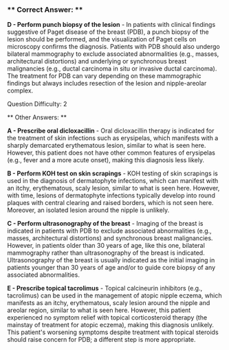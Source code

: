 ### ** Correct Answer: **

**D - Perform punch biopsy of the lesion** - In patients with clinical findings suggestive of Paget disease of the breast (PDB), a punch biopsy of the lesion should be performed, and the visualization of Paget cells on microscopy confirms the diagnosis. Patients with PDB should also undergo bilateral mammography to exclude associated abnormalities (e.g., masses, architectural distortions) and underlying or synchronous breast malignancies (e.g., ductal carcinoma in situ or invasive ductal carcinoma). The treatment for PDB can vary depending on these mammographic findings but always includes resection of the lesion and nipple-areolar complex.

Question Difficulty: 2

** Other Answers: **

**A - Prescribe oral dicloxacillin** - Oral dicloxacillin therapy is indicated for the treatment of skin infections such as erysipelas, which manifests with a sharply demarcated erythematous lesion, similar to what is seen here. However, this patient does not have other common features of erysipelas (e.g., fever and a more acute onset), making this diagnosis less likely.

**B - Perform KOH test on skin scrapings** - KOH testing of skin scrapings is used in the diagnosis of dermatophyte infections, which can manifest with an itchy, erythematous, scaly lesion, similar to what is seen here. However, with time, lesions of dermatophyte infections typically develop into round plaques with central clearing and raised borders, which is not seen here. Moreover, an isolated lesion around the nipple is unlikely.

**C - Perform ultrasonography of the breast** - Imaging of the breast is indicated in patients with PDB to exclude associated abnormalities (e.g., masses, architectural distortions) and synchronous breast malignancies. However, in patients older than 30 years of age, like this one, bilateral mammography rather than ultrasonography of the breast is indicated. Ultrasonography of the breast is usually indicated as the initial imaging in patients younger than 30 years of age and/or to guide core biopsy of any associated abnormalities.

**E - Prescribe topical tacrolimus** - Topical calcineurin inhibitors (e.g., tacrolimus) can be used in the management of atopic nipple eczema, which manifests as an itchy, erythematous, scaly lesion around the nipple and areolar region, similar to what is seen here. However, this patient experienced no symptom relief with topical corticosteroid therapy (the mainstay of treatment for atopic eczema), making this diagnosis unlikely. This patient's worsening symptoms despite treatment with topical steroids should raise concern for PDB; a different step is more appropriate.

